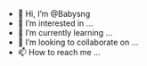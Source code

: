 - 👋 Hi, I’m @Babysng
- 👀 I’m interested in ...
- 🌱 I’m currently learning ...
- 💞️ I’m looking to collaborate on ...
- 📫 How to reach me ...

<!---
Babysng/Babysng is a ✨ special ✨ repository because its `README.md` (this file) appears on your GitHub profile.
You can click the Preview link to take a look at your changes.
--->
